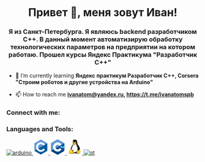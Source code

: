 <h1 align="center">Привет 👋, меня зовут Иван!</h1>
<h3 align="center">Я из Санкт-Петербурга. Я являюсь backend разработчиком С++. В данный момент автоматизирую обработку технологических параметров на предприятии на котором работаю. Прошел курсы Яндекс Практикума "Разработчик С++"</h3>

- 🌱 I’m currently learning **Яндекс практикум Разработчик С++, Corsera "Строим роботов и другие устройства на Arduino"**

- 📫 How to reach me **ivanatom@yandex.ru, https://t.me/ivanatomspb**

<h3 align="left">Connect with me:</h3>
<p align="left">
</p>

<h3 align="left">Languages and Tools:</h3>
<p align="left"> <a href="https://www.arduino.cc/" target="_blank" rel="noreferrer"> <img src="https://cdn.worldvectorlogo.com/logos/arduino-1.svg" alt="arduino" width="40" height="40"/> </a> <a href="https://www.cprogramming.com/" target="_blank" rel="noreferrer"> <img src="https://raw.githubusercontent.com/devicons/devicon/master/icons/c/c-original.svg" alt="c" width="40" height="40"/> </a> <a href="https://www.w3schools.com/cpp/" target="_blank" rel="noreferrer"> <img src="https://raw.githubusercontent.com/devicons/devicon/master/icons/cplusplus/cplusplus-original.svg" alt="cplusplus" width="40" height="40"/> </a> <a href="https://www.linux.org/" target="_blank" rel="noreferrer"> <img src="https://raw.githubusercontent.com/devicons/devicon/master/icons/linux/linux-original.svg" alt="linux" width="40" height="40"/> </a> <a href="https://www.qt.io/" target="_blank" rel="noreferrer"> <img src="https://upload.wikimedia.org/wikipedia/commons/0/0b/Qt_logo_2016.svg" alt="qt" width="40" height="40"/> </a> </p>
